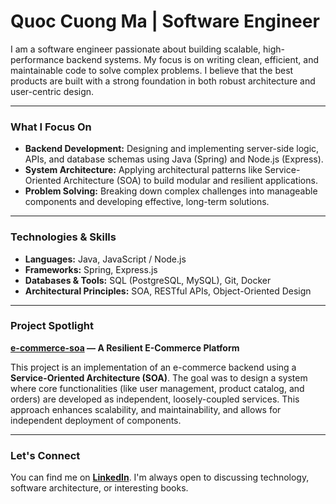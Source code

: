 # Quoc Cuong Ma | Software Engineer

I am a software engineer passionate about building scalable, high-performance backend systems. My focus is on writing clean, efficient, and maintainable code to solve complex problems. I believe that the best products are built with a strong foundation in both robust architecture and user-centric design.

---

### What I Focus On

*   **Backend Development:** Designing and implementing server-side logic, APIs, and database schemas using Java (Spring) and Node.js (Express).
*   **System Architecture:** Applying architectural patterns like Service-Oriented Architecture (SOA) to build modular and resilient applications.
*   **Problem Solving:** Breaking down complex challenges into manageable components and developing effective, long-term solutions.

---

### Technologies & Skills

*   **Languages:** Java, JavaScript / Node.js
*   **Frameworks:** Spring, Express.js
*   **Databases & Tools:** SQL (PostgreSQL, MySQL), Git, Docker
*   **Architectural Principles:** SOA, RESTful APIs, Object-Oriented Design

---

### Project Spotlight

**[e-commerce-soa](https://github.com/mqcuong1603/e-commerce-soa) — A Resilient E-Commerce Platform**

This project is an implementation of an e-commerce backend using a **Service-Oriented Architecture (SOA)**. The goal was to design a system where core functionalities (like user management, product catalog, and orders) are developed as independent, loosely-coupled services. This approach enhances scalability, and maintainability, and allows for independent deployment of components.

---

### Let's Connect

You can find me on **[LinkedIn](https://www.linkedin.com/in/quoc-cuong-ma-4051a4252)**. I'm always open to discussing technology, software architecture, or interesting books.
